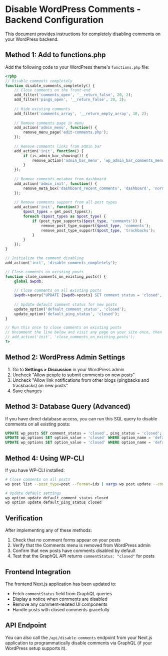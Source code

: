 # Disable WordPress Comments - Backend Configuration

This document provides instructions for completely disabling comments on your WordPress backend.

## Method 1: Add to functions.php

Add the following code to your WordPress theme's `functions.php` file:

```php
<?php
// Disable comments completely
function disable_comments_completely() {
    // Close comments on the front-end
    add_filter('comments_open', '__return_false', 20, 2);
    add_filter('pings_open', '__return_false', 20, 2);
    
    // Hide existing comments
    add_filter('comments_array', '__return_empty_array', 10, 2);
    
    // Remove comments page in menu
    add_action('admin_menu', function() {
        remove_menu_page('edit-comments.php');
    });
    
    // Remove comments links from admin bar
    add_action('init', function() {
        if (is_admin_bar_showing()) {
            remove_action('admin_bar_menu', 'wp_admin_bar_comments_menu', 60);
        }
    });
    
    // Remove comments metabox from dashboard
    add_action('admin_init', function() {
        remove_meta_box('dashboard_recent_comments', 'dashboard', 'normal');
    });
    
    // Remove comments support from all post types
    add_action('init', function() {
        $post_types = get_post_types();
        foreach ($post_types as $post_type) {
            if (post_type_supports($post_type, 'comments')) {
                remove_post_type_support($post_type, 'comments');
                remove_post_type_support($post_type, 'trackbacks');
            }
        }
    });
}

// Initialize the comment disabling
add_action('init', 'disable_comments_completely');

// Close comments on existing posts
function close_comments_on_existing_posts() {
    global $wpdb;
    
    // Close comments on all existing posts
    $wpdb->query("UPDATE {$wpdb->posts} SET comment_status = 'closed', ping_status = 'closed'");
    
    // Update default comment status for new posts
    update_option('default_comment_status', 'closed');
    update_option('default_ping_status', 'closed');
}

// Run this once to close comments on existing posts
// Uncomment the line below and visit any page on your site once, then comment it out again
// add_action('init', 'close_comments_on_existing_posts');
?>
```

## Method 2: WordPress Admin Settings

1. Go to **Settings > Discussion** in your WordPress admin
2. Uncheck "Allow people to submit comments on new posts"
3. Uncheck "Allow link notifications from other blogs (pingbacks and trackbacks) on new posts"
4. Save changes

## Method 3: Database Query (Advanced)

If you have direct database access, you can run this SQL query to disable comments on all existing posts:

```sql
UPDATE wp_posts SET comment_status = 'closed', ping_status = 'closed';
UPDATE wp_options SET option_value = 'closed' WHERE option_name = 'default_comment_status';
UPDATE wp_options SET option_value = 'closed' WHERE option_name = 'default_ping_status';
```

## Method 4: Using WP-CLI

If you have WP-CLI installed:

```bash
# Close comments on all posts
wp post list --post_type=post --format=ids | xargs wp post update --comment_status=closed

# Update default settings
wp option update default_comment_status closed
wp option update default_ping_status closed
```

## Verification

After implementing any of these methods:

1. Check that no comment forms appear on your posts
2. Verify that the Comments menu is removed from WordPress admin
3. Confirm that new posts have comments disabled by default
4. Test that the GraphQL API returns `commentStatus: "closed"` for posts

## Frontend Integration

The frontend Next.js application has been updated to:

- Fetch `commentStatus` field from GraphQL queries
- Display a notice when comments are disabled
- Remove any comment-related UI components
- Handle posts with closed comments gracefully

## API Endpoint

You can also call the `/api/disable-comments` endpoint from your Next.js application to programmatically disable comments via GraphQL (if your WordPress setup supports it).